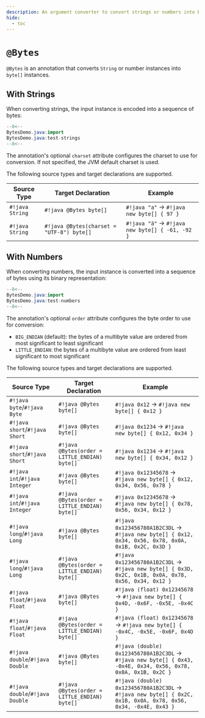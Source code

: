 ```yaml
---
description: An argument converter to convert strings or numbers into byte arrays
hide:
  - toc
---
```


# `@Bytes`

`@Bytes` is an annotation that converts `String` or number instances into `byte[]` instances.

## With Strings

When converting strings, the input instance is encoded into a sequence of bytes:

``` java
--8<--
BytesDemo.java:import
BytesDemo.java:test-strings
--8<--
```

The annotation's optional `charset` attribute configures the charset to use for conversion.
If not specified, the JVM default charset is used.

The following source types and target declarations are supported.

| Source Type                    | Target Declaration                        | Example                                         |
|--------------------------------|-------------------------------------------|-------------------------------------------------|
| `#!java String`                | `#!java @Bytes byte[]`                    | `#!java "a"` → `#!java new byte[] { 97 }`       |
| `#!java String`                | `#!java @Bytes(charset = "UTF-8") byte[]` | `#!java "ä"` → `#!java new byte[] { -61, -92 }` |


## With Numbers

When converting numbers, the input instance is converted into a sequence of bytes using its binary representation:

``` java
--8<--
BytesDemo.java:import
BytesDemo.java:test-numbers
--8<--
```

The annotation's optional `order` attribute configures the byte order to use for conversion:

* `BIG_ENDIAN` (default): the bytes of a multibyte value are ordered from most significant to least significant
* `LITTLE_ENDIAN`: the bytes of a multibyte value are ordered from least significant to most significant

The following source types and target declarations are supported.

| Source Type                     | Target Declaration                            | Example                                                                                                         |
|---------------------------------|-----------------------------------------------|-----------------------------------------------------------------------------------------------------------------|
| `#!java byte`/`#!java Byte`     | `#!java @Bytes byte[]`                        | `#!java 0x12` → `#!java new byte[] { 0x12 }`                                                                    |
| `#!java short`/`#!java Short`   | `#!java @Bytes byte[]`                        | `#!java 0x1234` → `#!java new byte[] { 0x12, 0x34 }`                                                            |
| `#!java short`/`#!java Short`   | `#!java @Bytes(order = LITTLE_ENDIAN) byte[]` | `#!java 0x1234` → `#!java new byte[] { 0x34, 0x12 }`                                                            |
| `#!java int`/`#!java Integer`   | `#!java @Bytes byte[]`                        | `#!java 0x12345678` → `#!java new byte[] { 0x12, 0x34, 0x56, 0x78 }`                                            |
| `#!java int`/`#!java Integer`   | `#!java @Bytes(order = LITTLE_ENDIAN) byte[]` | `#!java 0x12345678` → `#!java new byte[] { 0x78, 0x56, 0x34, 0x12 }`                                            |
| `#!java long`/`#!java Long`     | `#!java @Bytes byte[]`                        | `#!java 0x123456780A1B2C3DL` → `#!java new byte[] { 0x12, 0x34, 0x56, 0x78, 0x0A, 0x1B, 0x2C, 0x3D }`           |
| `#!java long`/`#!java Long`     | `#!java @Bytes(order = LITTLE_ENDIAN) byte[]` | `#!java 0x123456780A1B2C3DL` → `#!java new byte[] { 0x3D, 0x2C, 0x1B, 0x0A, 0x78, 0x56, 0x34, 0x12 }`           |
| `#!java float`/`#!java Float`   | `#!java @Bytes byte[]`                        | `#!java (float) 0x12345678` → `#!java new byte[] { 0x4D, -0x6F, -0x5E, -0x4C }`                                 |
| `#!java float`/`#!java Float`   | `#!java @Bytes(order = LITTLE_ENDIAN) byte[]` | `#!java (float) 0x12345678` → `#!java new byte[] { -0x4C, -0x5E, -0x6F, 0x4D }`                                 |
| `#!java double`/`#!java Double` | `#!java @Bytes byte[]`                        | `#!java (double) 0x123456780A1B2C3DL` → `#!java new byte[] { 0x43, -0x4E, 0x34, 0x56, 0x78, 0x0A, 0x1B, 0x2C }` |
| `#!java double`/`#!java Double` | `#!java @Bytes(order = LITTLE_ENDIAN) byte[]` | `#!java (double) 0x123456780A1B2C3DL` → `#!java new byte[] { 0x2C, 0x1B, 0x0A, 0x78, 0x56, 0x34, -0x4E, 0x43 }` |
